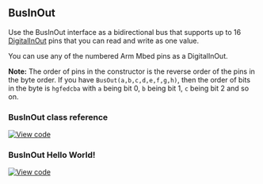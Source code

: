 ## BusInOut

Use the BusInOut interface as a bidirectional bus that supports up to 16 [DigitalInOut](/docs/v5.6/reference/digitalinout.html) pins that you can read and write as one value.

You can use any of the numbered Arm Mbed pins as a DigitalInOut.

<span class="notes">**Note:** The order of pins in the constructor is the reverse order of the pins in the byte order. If you have `BusOut(a,b,c,d,e,f,g,h)`, then the order of bits in the byte is `hgfedcba` with `a` being bit 0, `b` being bit 1, `c` being bit 2 and so on.</span>

### BusInOut class reference

[![View code](https://www.mbed.com/embed/?type=library)](https://os.mbed.com/docs/v5.6/mbed-os-api-doxy/classmbed_1_1_bus_in_out.html)

### BusInOut Hello World!

[![View code](https://www.mbed.com/embed/?url=https://os.mbed.com/teams/mbed_example/code/BusInOut_HelloWorld/)](https://os.mbed.com/teams/mbed_example/code/BusInOut_HelloWorld/file/68629c6c4970/main.cpp)
